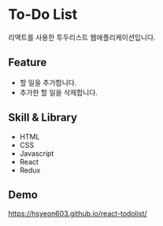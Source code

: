 # To-Do List

리액트를 사용한 투두리스트 웹애플리케이션입니다.

## Feature

- 할 일을 추가합니다.
- 추가한 할 일을 삭제합니다.

## Skill & Library

- HTML
- CSS
- Javascript
- React
- Redux

## Demo

https://hsyeon603.github.io/react-todolist/

